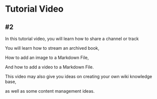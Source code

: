 # Tutorial  Video
## #2

In this tutorial video, you will learn how to share a channel or track

You will learn how to stream an archived book,

How to add an image to a Markdown File,

And how to add a video to a Markdown File.  



This video may also give you ideas on creating your own wiki knowledge base,

as well as some content management ideas.